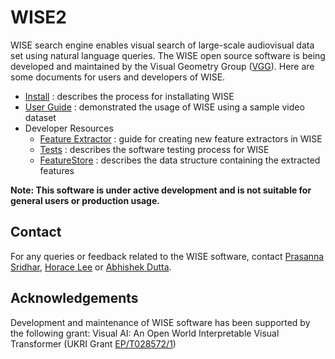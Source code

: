 # WISE2

WISE search engine enables visual search of large-scale
audiovisual data set using natural language queries. The
WISE open source software is being developed and maintained
by the Visual Geometry Group ([VGG](https://www.robots.ox.ac.uk/~vgg/software/wise/)).
Here are some documents for users and developers of WISE.

 - [Install](docs/Install.md) : describes the process for installating WISE
 - [User Guide](docs/UserGuide.md) : demonstrated the usage of WISE using a sample video dataset
 - Developer Resources
   - [Feature Extractor](docs/FeatureExtractor.md) : guide for creating new feature extractors in WISE
   - [Tests](docs/Tests.md) : describes the software testing process for WISE
   - [FeatureStore](docs/FeatureStore.md) : describes the data structure containing the extracted features

**Note: This software is under active development and is not suitable for general users or production usage.**

## Contact

For any queries or feedback related to the WISE software, contact [Prasanna Sridhar](mailto:prasanna@robots.ox.ac.uk), [Horace Lee](mailto:horacelee@robots.ox.ac.uk) or [Abhishek Dutta](mailto:adutta@robots.ox.ac.uk).

## Acknowledgements

Development and maintenance of WISE software has been supported by the following grant: Visual AI: An Open World Interpretable Visual Transformer (UKRI Grant [EP/T028572/1](https://gow.epsrc.ukri.org/NGBOViewGrant.aspx?GrantRef=EP/T028572/1))
